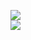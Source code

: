 [![](https://img.shields.io/badge/Made%20With-Github%20Spray-lightgrey.svg?style=for-the-badge&logo=github)](https://github.com/Annihil/github-spray#2366)  
[![](https://i.imgur.com/2DrTn0Z.gif)](https://github.com/Annihil/github-spray)